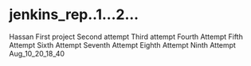 # jenkins_rep..1...2...
Hassan
First project
Second attempt
Third attempt
Fourth Attempt
Fifth Attempt
Sixth Attempt
Seventh Attempt
Eighth Attempt
Ninth Attempt
Aug_10_20_18_40
